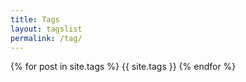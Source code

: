 ```yaml
---
title: Tags
layout: tagslist
permalink: /tag/
---
```




{% for post in site.tags %}
{{ site.tags }}
{% endfor %}
